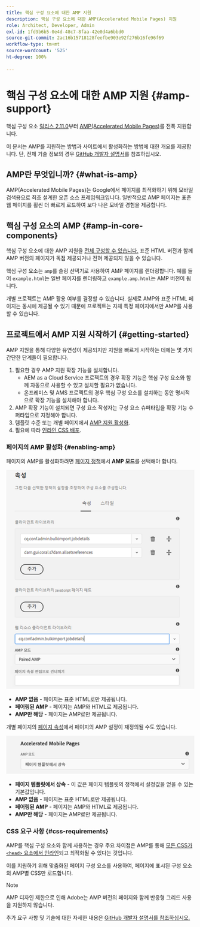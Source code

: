```yaml
---
title: 핵심 구성 요소에 대한 AMP 지원
description: 핵심 구성 요소에 대한 AMP(Accelerated Mobile Pages) 지원
role: Architect, Developer, Admin
exl-id: 1fd9b6b5-0e4d-48c7-8faa-42e0d4a6bbd0
source-git-commit: 2ac16b15718128feefbe903e92f276b16fe96f69
workflow-type: tm+mt
source-wordcount: '525'
ht-degree: 100%

---
```


# 핵심 구성 요소에 대한 AMP 지원 {#amp-support}

핵심 구성 요소 [릴리스 2.11.0](/help/versions.md)부터 [AMP(Accelerated Mobile Pages)](https://developers.google.com/amp)를 전폭 지원합니다.

이 문서는 AMP를 지원하는 방법과 사이트에서 활성화하는 방법에 대한 개요를 제공합니다. 단, 전체 기술 정보의 경우 [GitHub 개발자 설명서](https://github.com/adobe/aem-core-wcm-components/tree/master/extensions/amp)를 참조하십시오.

## AMP란 무엇입니까? {#what-is-amp}

AMP(Accelerated Mobile Pages)는 Google에서 페이지를 최적화하기 위해 모바일 검색용으로 최초 설계한 오픈 소스 프레임워크입니다. 일반적으로 AMP 페이지는 표준 웹 페이지를 휠씬 더 빠르게 로드하여 보다 나은 모바일 경험을 제공합니다.

## 핵심 구성 요소의 AMP {#amp-in-core-components}

핵심 구성 요소에 대한 AMP 지원을 [전체 구성할 수 있습니다.](#enabling-amp) 표준 HTML 버전과 함께 AMP 버전의 페이지가 독점 제공되거나 전혀 제공되지 않을 수 있습니다.

핵심 구성 요소는 `amp`를 슬링 선택기로 사용하여 AMP 페이지를 렌더링합니다. 예를 들어 `example.html`는 일반 페이지를 렌더링하고 `example.amp.html`는 AMP 버전이 됩니다.

개별 프로젝트는 AMP 활용 여부를 결정할 수 있습니다. 실제로 AMP와 표준 HTML 페이지는 동시에 제공될 수 있기 때문에 프로젝트는 자체 특정 페이지에서만 AMP를 사용할 수 있습니다.

## 프로젝트에서 AMP 지원 시작하기 {#getting-started}

AMP 지원을 통해 다양한 유연성이 제공되지만 지원을 빠르게 시작하는 데에는 몇 가지 간단한 단계들이 필요합니다.

1. 필요한 경우 AMP 지원 확장 기능을 설치합니다.
   * AEM as a Cloud Service 프로젝트의 경우 확장 기능은 핵심 구성 요소와 함께 자동으로 사용할 수 있고 설치할 필요가 없습니다.
   * 온프레미스 및 AMS 프로젝트의 경우 핵심 구성 요소를 설치하는 동안 명시적으로 확장 기능을 설치해야 합니다.
1. AMP 확장 기능이 설치되면 구성 요소 작성자는 구성 요소 슈퍼타입을 확장 기능 슈퍼타입으로 지정해야 합니다.
1. 템플릿 수준 또는 개별 페이지에서 [AMP 지원 활성화](#enabling-amp).
1. 필요에 따라 [인라인 CSS 배포](#css-requirements).

### 페이지의 AMP 활성화 {#enabling-amp}

페이지의 AMP를 활성화하려면 [페이지 정책](https://experienceleague.adobe.com/docs/experience-manager-cloud-service/sites/authoring/features/templates.html#editing-a-template-page-policy-template-author-developer)에서 **AMP 모드**&#x200B;를 선택해야 합니다.

![AMP 페이지 정책 옵션](/help/assets/amp-policy.png)

* **AMP 없음** - 페이지는 표준 HTML로만 제공됩니다.
* **페어링된 AMP** - 페이지는 AMP와 HTML로 제공됩니다.
* **AMP만 해당** - 페이지는 AMP로만 제공됩니다.

개별 페이지의 [페이지 속성](https://experienceleague.adobe.com/docs/experience-manager-cloud-service/sites/authoring/fundamentals/page-properties.html)에서 페이지의 AMP 설정이 재정의될 수도 있습니다.

![AMP 페이지 속성](/help/assets/amp-page-properties.png)

* **페이지 템플릿에서 상속** - 이 값은 페이지 템플릿의 정책에서 설정값을 얻을 수 있는 기본값입니다.
* **AMP 없음** - 페이지는 표준 HTML로만 제공됩니다.
* **페어링된 AMP** - 페이지는 AMP와 HTML로 제공됩니다.
* **AMP만 해당** - 페이지는 AMP로만 제공됩니다.

### CSS 요구 사항 {#css-requirements}

AMP를 핵심 구성 요소와 함께 사용하는 경우 주요 차이점은 AMP를 통해 [모든 CSS가 `<head>` 요소에서 인라인](including-clientlibs.md#inlining)되고 최적화될 수 있다는 것입니다.

이를 지원하기 위해 맞춤화된 페이지 구성 요소를 사용하여, 페이지에 표시된 구성 요소의 AMP별 CSS만 로드합니다.

>[!NOTE]
>
>AMP 디자인 제한으로 인해 Adobe는 AMP 버전의 페이지와 함께 반응형 그리드 사용을 지원하지 않습니다.

추가 요구 사항 및 기술에 대한 자세한 내용은 [GitHub 개발자 설명서를 참조하십시오.](https://github.com/adobe/aem-core-wcm-components/tree/master/extensions/amp)
